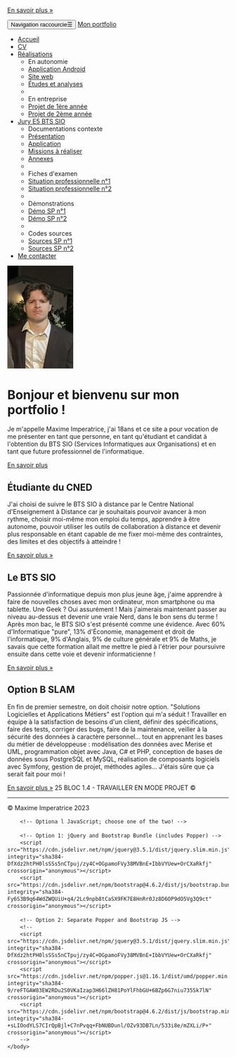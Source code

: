 <!doctype html>
<html lang="fr">
    <head>
        <!-- Required meta tags -->
        <meta charset="utf-8">
        <meta name="viewport" content="width=device-width, initial-scale=1, shrink-to-fit=no">
        <meta name="description" content="Portfolio de Maxime Imperatrice - BTS SIO SLAM">
        <meta name="author" content="Maxime imperatrice">
        <link rel="icon" href="favicon.ico">
        <link rel="stylesheet" href="https://cdn.jsdelivr.net/npm/bootstrap@4.6.2/dist/css/bootstrap.min.css" integrity="sha384-xOolHFLEh07PJGoPkLv1IbcEPTNtaed2xpHsD9ESMhqIYd0nLMwNLD69Npy4HI+N" crossorigin="anonymous">
        <link href="https://maxcdn.bootstrapcdn.com/font-awesome/4.7.0/css/font-awesome.min.css"
              rel="stylesheet">
        <title>Portfolio de Maxime Imperatrice(BTS SIO)</title>
    </head>
    <body>
        <p><a class="btn btn-secondary" href="http://www.cned.fr" target="_blank"
              role="button">En savoir plus »</a>
        </p>
        <nav class="navbar navbar-dark bg-dark fixed-top navbar-expand-md">
            <div class="container">
                <button type="button" class="navbar-toggler" data-toggle="collapse"
                        data-target="#navbar" aria-controls="navbar">
                    <span class="sr-only">Navigation raccourcie</span>☰
                </button>
                <a class="navbar-brand" href="#">Mon portfolio</a>
                <div id="navbar" class="navbar-collapse collapse">
                    <ul class="nav navbar-nav">
                        <li class="active nav-item">
                            <a href="index.html" class="nav-link">
                                <span class="fa fa-home"></span> Accueil
                            </a>
                        </li>
                        <li class="nav-item">
                            <a href="cv.html" class="nav-link">
                                <span class="fa fa-id-badge"></span> CV
                            </a>
                        </li>
                        <li class="dropdown nav-item">
                            <a href="#" class="dropdown-toggle nav-link"
                               data-toggle="dropdown" role="button">
                                <span class="fa fa-list-alt"></span> Réalisations <span class="caret"></span>
                            </a>
                            <ul class="dropdown-menu" role="menu">
                                <li role="presentation" class="dropdown-header dropdown-item">
                                    En autonomie</li>
                                <li role="presentation" class="dropdown-item">
                                    <a role="menuitem" href="appliandroid.html">Application Android</a>
                                </li>
                                <li role="presentation" class="dropdown-item">
                                    <a role="menuitem" href="#">Site web</a>
                                </li>
                                <li role="presentation" class="dropdown-item">
                                    <a role="menuitem" href="#">Études et analyses</a>
                                </li>
                                <li role="presentation" class="dropdown-divider"></li>
                                <li role="presentation" class="dropdown-header dropdown-item">
                                    En entreprise</li>
                                <li role="presentation" class="dropdown-item">
                                    <a role="menuitem" href="#">Projet de 1ère année</a>
                                </li>
                                <li role="presentation" class="dropdown-item">
                                    <a role="menuitem" href="#">Projet de 2ème année</a>
                                </li>
                            </ul>
                        </li>
                        <li class="dropdown nav-item">
                            <a href="#" class="dropdown-toggle nav-link"
                               data-toggle="dropdown" role="button">
                                <span class="fa fa-graduation-cap"></span>
                                Jury E5 BTS SIO
                                <span class="caret"></span>
                            </a>
                            <ul class="dropdown-menu" role="menu">
                                <li class="dropdown-header dropdown-item" role="presentation">
                                    Documentations contexte</li>
                                <li role="presentation" class="dropdown-item">
                                    <a role="menuitem" href="#">Présentation</a></li>
                                <li role="presentation" class="dropdown-item">
                                    <a role="menuitem" href="#">Application</a></li>
                                <li role="presentation" class="dropdown-item">
                                    <a role="menuitem" href="#">Missions à réaliser</a></li>
                                <li role="presentation" class="dropdown-item">
                                    <a role="menuitem" href="#">Annexes</a></li>
                                <li role="presentation" class="dropdown-divider"></li>
                                <li role="presentation" class="dropdown-header dropdown-item">
                                    Fiches d'examen</li>
                                <li role="presentation" class="dropdown-item">
                                    <a role="menuitem" href="#">Situation professionnelle n°1</a></li>
                                <li role="presentation" class="dropdown-item">
                                    <a role="menuitem" href="#">Situation professionnelle n°2</a></li>
                                <li role="presentation" class="dropdown-divider"></li>
                                <li role="presentation" class="dropdown-header dropdown-item">
                                    Démonstrations</li>
                                <li role="presentation" class="dropdown-item">
                                    <a role="menuitem" href="#">Démo SP n°1</a></li>
                                <li role="presentation" class="dropdown-item">
                                    <a role="menuitem" href="#">Démo SP n°2</a></li>
                                <li role="presentation" class="dropdown-divider"></li>
                                <li role="presentation" class="dropdown-header dropdown-item">
                                    Codes sources</li>
                                <li role="presentation" class="dropdown-item">
                                    <a role="menuitem" href="#">Sources SP n°1</a></li>
                                <li role="presentation" class="dropdown-item">
                                    <a role="menuitem" href="#">Sources SP n°2</a></li>
                            </ul>
                        </li>
                        <li class="nav-item">
                            <a href="#" class="nav-link"><span class="fa fa-envelope"></span>
                                Me contacter
                            </a>
                        </li>
                    </ul>
                </div>
            </div>
        </nav>
        <div class="jumbotron bg-light text-dark">
            <div class="container">
                <div class="row align-items-center display none">
                    <div class="col-md-2">
                        <img src="images/Maxime.jpg" alt="image de moi" width="150px">
                    </div>
                    <div class="col-md-8">
                        <h1>Bonjour et bienvenu sur mon portfolio !</h1>
                        <p>Je m'appelle Maxime Imperatrice, j'ai 18ans et ce site a pour vocation de me présenter
                            en tant que personne, en tant qu'étudiant et candidat à l'obtention du BTS SIO
                            (Services Informatiques aux Organisations) et en tant que future professionnel de l'informatique.
                        </p>
                        <a class="btn btn-primary" href="#" role="button">En savoir plus</a>
                    </div>
                </div>
            </div>
        </div>
        <footer>
            <div class="container">
                <div class="row">
                    <div class="col-lg-4">
                        <h2>Étudiante du CNED</h2>
                        <p>J'ai choisi de suivre le BTS SIO à distance par le Centre National
                            d'Enseignement à Distance car je souhaitais pourvoir avancer à mon rythme,
                            choisir moi-même mon emploi du temps, apprendre à être autonome, pouvoir
                            utiliser les outils de collaboration à distance et devenir plus responsable en
                            étant capable de me fixer moi-même des contraintes, des limites et des
                            objectifs à atteindre !
                        </p>
                        <p><a class="btn btn-secondary" href="http://www.cned.fr" target="_blank"
                              role="button">En savoir plus »</a>
                        </p>
                    </div>
                    <div class="col-lg-4">
                        <h2>Le BTS SIO</h2>
                        <p>Passionnée d'informatique depuis mon plus jeune âge, j'aime apprendre à faire
                            de nouvelles choses avec mon ordinateur, mon smartphone ou ma tablette. Une
                            Geek ? Oui assurément ! Mais j'aimerais maintenant passer au niveau au-dessus
                            et devenir une vraie Nerd, dans le bon sens du terme ! Après mon bac, le BTS
                            SIO s'est présenté comme une évidence. Avec 60% d'Informatique "pure", 13%
                            d'Économie, management et droit de l'informatique, 9% d'Anglais, 9% de culture
                            générale et 9% de Maths, je savais que cette formation allait me mettre le
                            pied à l'étrier pour poursuivre ensuite dans cette voie et devenir
                            informaticienne !
                        </p>
                        <p><a class="btn btn-secondary" href="https://fr.wikipedia.org/wiki/Brevet_de_tec
                              hnicien_supérieur_-_Services_informatiques_aux_organisations"
                              target="_blank" role="button">En savoir plus »</a>
                        </p>
                    </div>
                    <div class="col-lg-4">
                        <h2>Option B SLAM</h2>
                        <p>En fin de premier semestre, on doit choisir notre option. "Solutions
                            Logicielles et Applications Métiers" est l'option qui m'a séduit&nbsp;!
                            Travailler en équipe à la satisfaction de besoins d'un client, définir des
                            spécifications, faire des tests, corriger des bugs, faire de la maintenance,
                            veiller à la sécurité des données à caractère personnel... tout en apprenant
                            les bases du métier de développeuse : modélisation des données
                            avec Merise et UML, programmation objet avec Java, C# et PHP, conception
                            de bases de données sous PostgreSQL et MySQL, réalisation de
                            composants logiciels avec Symfony, gestion de projet, méthodes agiles...
                            J'étais sûre que ça serait fait pour moi !
                        </p>
                        <p><a class="btn btn-secondary" href="https://www.onisep.fr/Ressources/Univers-Fo
                              rmation/Formations/Post-bac/bts-services-informatiques-aux-organisations-op
                              tion-b-solutions-logicielles-et-applications-metiers" target="_blank"
                              role="button">En savoir plus »</a>
                            25 BLOC 1.4 - TRAVAILLER EN MODE PROJET ©
                        </p>
                    </div>
                </div>
                <hr>
                <p class="text-center" id="copyright">© Maxime Imperatrice 2023</p>
            </div>
        </footer>





        <!-- Optiona l JavaScript; choose one of the two! -->

        <!-- Option 1: jQuery and Bootstrap Bundle (includes Popper) -->
        <script src="https://cdn.jsdelivr.net/npm/jquery@3.5.1/dist/jquery.slim.min.js" integrity="sha384-DfXdz2htPH0lsSSs5nCTpuj/zy4C+OGpamoFVy38MVBnE+IbbVYUew+OrCXaRkfj" crossorigin="anonymous"></script>
        <script src="https://cdn.jsdelivr.net/npm/bootstrap@4.6.2/dist/js/bootstrap.bundle.min.js" integrity="sha384-Fy6S3B9q64WdZWQUiU+q4/2Lc9npb8tCaSX9FK7E8HnRr0Jz8D6OP9dO5Vg3Q9ct" crossorigin="anonymous"></script>

        <!-- Option 2: Separate Popper and Bootstrap JS -->
        <!--
        <script src="https://cdn.jsdelivr.net/npm/jquery@3.5.1/dist/jquery.slim.min.js" integrity="sha384-DfXdz2htPH0lsSSs5nCTpuj/zy4C+OGpamoFVy38MVBnE+IbbVYUew+OrCXaRkfj" crossorigin="anonymous"></script>
        <script src="https://cdn.jsdelivr.net/npm/popper.js@1.16.1/dist/umd/popper.min.js" integrity="sha384-9/reFTGAW83EW2RDu2S0VKaIzap3H66lZH81PoYlFhbGU+6BZp6G7niu735Sk7lN" crossorigin="anonymous"></script>
        <script src="https://cdn.jsdelivr.net/npm/bootstrap@4.6.2/dist/js/bootstrap.min.js" integrity="sha384-+sLIOodYLS7CIrQpBjl+C7nPvqq+FbNUBDunl/OZv93DB7Ln/533i8e/mZXLi/P+" crossorigin="anonymous"></script>
        -->
    </body>
</html>
  
      

